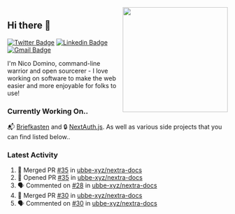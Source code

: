 <img align="right" src="https://user-images.githubusercontent.com/7415984/172472491-91b16eac-fa22-4ecf-92df-d687139fd1f9.gif" width="240" />

## Hi there 👋

[![Twitter Badge](https://img.shields.io/badge/-@ndom91-1ca0f1?style=flat-square&labelColor=1ca0f1&logo=twitter&logoColor=white&link=https://twitter.com/ndom91)](https://twitter.com/ndom91) [![Linkedin Badge](https://img.shields.io/badge/-ndom91-blue?style=flat-square&logo=Linkedin&logoColor=white&link=https://www.linkedin.com/in/ndom91/)](https://www.linkedin.com/in/ndom91/) [![Gmail Badge](https://img.shields.io/badge/-yo@ndo.dev-c14438?style=flat-square&logo=mail.ru&logoColor=white&link=mailto:yo@ndo.dev)](mailto:yo@ndo.dev)

I'm Nico Domino, command-line warrior and open sourcerer - I love working on software to make the web easier and more enjoyable for folks to use! 

### Currently Working On..

📬 [Briefkasten](https://briefkastenhq.com) and 🔒 [NextAuth.js](https://github.com/nextauthjs/next-auth). As well as various side projects that you can find listed below..

<!--START_SECTION_PROFILE_VIEWS:readme-info-->
<!--END_SECTION_PROFILE_VIEWS:readme-info-->

<!--START_SECTION_DAILY_COMMIT:readme-info-->
<!--END_SECTION_DAILY_COMMIT:readme-info-->

<!--START_SECTION_WEEKLY_COMMIT:readme-info-->
<!--END_SECTION_WEEKLY_COMMIT:readme-info-->

### Latest Activity

<!--START_SECTION:activity-->
1. 🎉 Merged PR [#35](https://github.com/ubbe-xyz/nextra-docs/pull/35) in [ubbe-xyz/nextra-docs](https://github.com/ubbe-xyz/nextra-docs)
2. 💪 Opened PR [#35](https://github.com/ubbe-xyz/nextra-docs/pull/35) in [ubbe-xyz/nextra-docs](https://github.com/ubbe-xyz/nextra-docs)
3. 🗣 Commented on [#28](https://github.com/ubbe-xyz/nextra-docs/pull/28#issuecomment-1913386096) in [ubbe-xyz/nextra-docs](https://github.com/ubbe-xyz/nextra-docs)
4. 🎉 Merged PR [#30](https://github.com/ubbe-xyz/nextra-docs/pull/30) in [ubbe-xyz/nextra-docs](https://github.com/ubbe-xyz/nextra-docs)
5. 🗣 Commented on [#30](https://github.com/ubbe-xyz/nextra-docs/pull/30#issuecomment-1913125549) in [ubbe-xyz/nextra-docs](https://github.com/ubbe-xyz/nextra-docs)
<!--END_SECTION:activity-->
